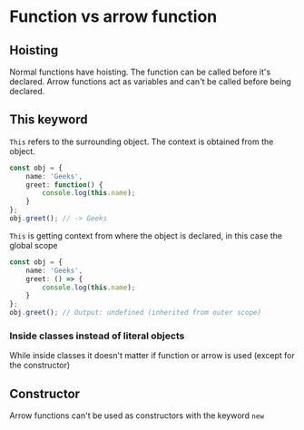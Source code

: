 # Function vs arrow function

## Hoisting 

Normal functions have hoisting. The function can be called before it's declared. Arrow functions act as variables and can't be called before being declared.

## This keyword

`This` refers to the surrounding object. The context is obtained from the object.

```ts
const obj = {
    name: 'Geeks',
    greet: function() {
        console.log(this.name);
    }
};
obj.greet(); // -> Geeks
```

`This` is getting context from where the object is declared, in this case the global scope

```ts
const obj = {
    name: 'Geeks',
    greet: () => {
        console.log(this.name);
    }
};
obj.greet(); // Output: undefined (inherited from outer scope)
```

### Inside classes instead of literal objects

While inside classes it doesn't matter if function or arrow is used (except for the constructor)

## Constructor

Arrow functions can't be used as constructors with the keyword `new`
